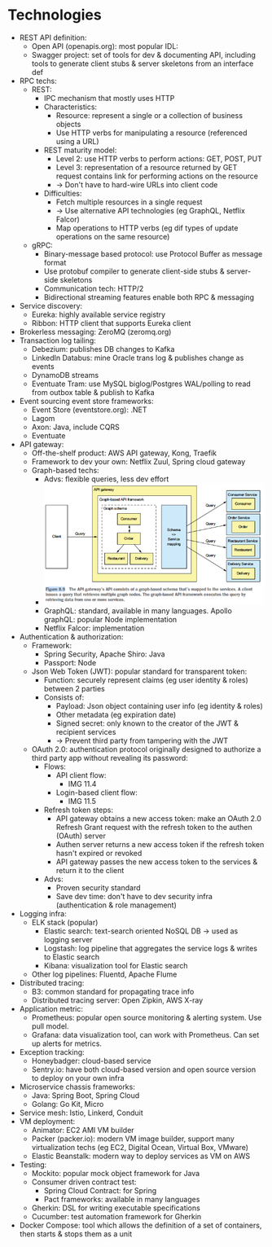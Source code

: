 # Technologies
- REST API definition:
  - Open API (openapis.org): most popular IDL:
  - Swagger project: set of tools for dev & documenting API, including tools to generate client stubs & server skeletons from an interface def
- RPC techs:
  - REST:
    - IPC mechanism that mostly uses HTTP
    - Characteristics:
      - Resource: represent a single or a collection of business objects
      - Use HTTP verbs for manipulating a resource (referenced using a URL)
    - REST maturity model:
      - Level 2: use HTTP verbs to perform actions: GET, POST, PUT
      - Level 3: representation of a resource returned by GET request contains link for performing actions on the resource
      - -> Don't have to hard-wire URLs into client code
    - Difficulties:
      - Fetch multiple resources in a single request
      - -> Use alternative API technologies (eg GraphQL, Netflix Falcor)
      - Map operations to HTTP verbs (eg dif types of update operations on the same resource)
  - gRPC:
    - Binary-message based protocol: use Protocol Buffer as message format
    - Use protobuf compiler to generate client-side stubs & server-side skeletons
    - Communication tech: HTTP/2
    - Bidirectional streaming features enable both RPC & messaging
- Service discovery:
  - Eureka: highly available service registry
  - Ribbon: HTTP client that supports Eureka client
- Brokerless messaging: ZeroMQ (zeromq.org)
- Transaction log tailing:
  - Debezium: publishes DB changes to Kafka
  - LinkedIn Databus: mine Oracle trans log & publishes change as events
  - DynamoDB streams
  - Eventuate Tram: use MySQL biglog/Postgres WAL/polling to read from outbox table & publish to Kafka
- Event sourcing event store frameworks:
  - Event Store (eventstore.org): .NET
  - Lagom
  - Axon: Java, include CQRS
  - Eventuate
- API gateway:
  - Off-the-shelf product: AWS API gateway, Kong, Traefik
  - Framework to dev your own: Netflix Zuul, Spring cloud gateway
  - Graph-based techs:
    - Advs: flexible queries, less dev effort
    - <img src="./resources/8.9.png" alt="drawing" width="500"/>
    - GraphQL: standard, available in many languages. Apollo graphQL: popular Node implementation
    - Netflix Falcor: implementation
- Authentication & authorization:
  - Framework:
    - Spring Security, Apache Shiro: Java
    - Passport: Node
  - Json Web Token (JWT): popular standard for transparent token:
    - Function: securely represent claims (eg user identity & roles) between 2 parties
    - Consists of:
      - Payload: Json object containing user info (eg identity & roles)
      - Other metadata (eg expiration date)
      - Signed secret: only known to the creator of the JWT & recipient services
      - -> Prevent third party from tampering with the JWT
  - OAuth 2.0: authentication protocol originally designed to authorize a third party app without revealing its password:
    - Flows:
      - API client flow:
        - IMG 11.4
      - Login-based client flow:
        - IMG 11.5
    - Refresh token steps:
      - API gateway obtains a new access token: make an OAuth 2.0 Refresh Grant request with the refresh token to the authen (OAuth) server
      - Authen server returns a new access token if the refresh token hasn't expired or revoked
      - API gateway passes the new access token to the services & return it to the client
    - Advs:
      - Proven security standard
      - Save dev time: don't have to dev security infra (authentication & role management)
- Logging infra:
  - ELK stack (popular)
    - Elastic search: text-search oriented NoSQL DB -> used as logging server
    - Logstash: log pipeline that aggregates the service logs & writes to Elastic search
    - Kibana: visualization tool for Elastic search
  - Other log pipelines: Fluentd, Apache Flume
- Distributed tracing:
  - B3: common standard for propagating trace info
  - Distributed tracing server: Open Zipkin, AWS X-ray
- Application metric:
  - Prometheus: popular open source monitoring & alerting system. Use pull model.
  - Grafana: data visualization tool, can work with Prometheus. Can set up alerts for metrics.
- Exception tracking:
  - Honeybadger: cloud-based service
  - Sentry.io: have both cloud-based version and open source version to deploy on your own infra
- Microservice chassis frameworks:
  - Java: Spring Boot, Spring Cloud
  - Golang: Go Kit, Micro
- Service mesh: Istio, Linkerd, Conduit
- VM deployment:
  - Animator: EC2 AMI VM builder
  - Packer (packer.io): modern VM image builder, support many virtualization techs (eg EC2, Digital Ocean, Virtual Box, VMware)
  - Elastic Beanstalk: modern way to deploy services as VM on AWS
- Testing:
  - Mockito: popular mock object framework for Java
  - Consumer driven contract test:
    - Spring Cloud Contract: for Spring
    - Pact frameworks: available in many languages
  - Gherkin: DSL for writing executable specifications
  - Cucumber: test automation framework for Gherkin
- Docker Compose: tool which allows the definition of a set of containers, then starts & stops them as a unit 